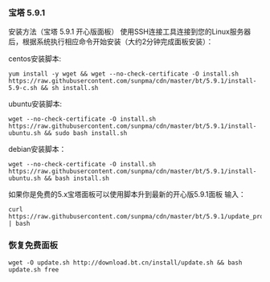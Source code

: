### 宝塔 5.9.1
安装方法（宝塔 5.9.1 开心版面板）
使用SSH连接工具连接到您的Linux服务器后，根据系统执行相应命令开始安装（大约2分钟完成面板安装）：

centos安装脚本:
```
yum install -y wget && wget --no-check-certificate -O install.sh https://raw.githubusercontent.com/sunpma/cdn/master/bt/5.9.1/install-5.9-c.sh && sh install.sh
```

ubuntu安装脚本:
```
wget --no-check-certificate -O install.sh https://raw.githubusercontent.com/sunpma/cdn/master/bt/5.9.1/install-ubuntu.sh && sudo bash install.sh
```

debian安装脚本：
```
wget --no-check-certificate -O install.sh https://raw.githubusercontent.com/sunpma/cdn/master/bt/5.9.1/install-ubuntu.sh && bash install.sh
```

如果你是免费的5.x宝塔面板可以使用脚本升到最新的开心版5.9.1面板 输入：
```
curl https://raw.githubusercontent.com/sunpma/cdn/master/bt/5.9.1/update_pro.sh | bash 
```

### 恢复免费面板
```
wget -O update.sh http://download.bt.cn/install/update.sh && bash update.sh free
```
